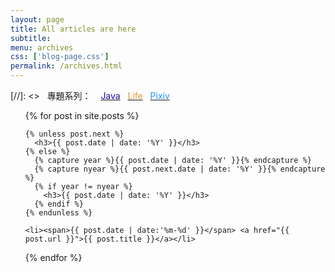 ```yaml
---
layout: page
title: All articles are here
subtitle:
menu: archives
css: ['blog-page.css']
permalink: /archives.html
---
```


[//]: <> <span class="mega-octicon octicon-calendar"></span>&nbsp;&nbsp;專題系列： &nbsp;&nbsp; <a href ="http://www.hauchenglee.com/java.html"><font color="#1A0DAB">Java</font></a>&nbsp;&nbsp; <a href ="http://www.hauchenglee.com/life.html"><font color="#EB9439">Life</font></a>&nbsp;&nbsp; <a href ="https://www.pixiv.net/" target="_blank"><font color="#1E90FF">Pixiv</font></a>

<ul class="archives-list">
  {% for post in site.posts %}

    {% unless post.next %}
      <h3>{{ post.date | date: '%Y' }}</h3>
    {% else %}
      {% capture year %}{{ post.date | date: '%Y' }}{% endcapture %}
      {% capture nyear %}{{ post.next.date | date: '%Y' }}{% endcapture %}
      {% if year != nyear %}
        <h3>{{ post.date | date: '%Y' }}</h3>
      {% endif %}
    {% endunless %}

    <li><span>{{ post.date | date:'%m-%d' }}</span> <a href="{{ post.url }}">{{ post.title }}</a></li>
  {% endfor %}
</ul>